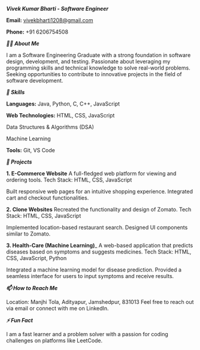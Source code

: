 _**Vivek Kumar Bharti - Software Engineer**_

**Email:** vivekbharti1208@gmail.com

**Phone:** +91 6206754508


_**🧑‍💻 About Me**_

I am a Software Engineering Graduate with a strong foundation in software design, development, and testing. Passionate about leveraging my programming skills and technical knowledge to solve real-world problems. Seeking opportunities to contribute to innovative projects in the field of software development.



_**🔧 Skills**_

**Languages:** Java, Python, C, C++, JavaScript

**Web Technologies:** HTML, CSS, JavaScript

Data Structures & Algorithms (DSA)

Machine Learning

**Tools:** Git, VS Code



_**💼 Projects**_

**1. E-Commerce Website**
A full-fledged web platform for viewing and ordering tools.
Tech Stack: HTML, CSS, JavaScript

Built responsive web pages for an intuitive shopping experience.
Integrated cart and checkout functionalities.

**2. Clone Websites**
Recreated the functionality and design of Zomato.
Tech Stack: HTML, CSS, JavaScript

Implemented location-based restaurant search.
Designed UI components similar to Zomato.

**3. Health-Care (Machine Learning)**_
A web-based application that predicts diseases based on symptoms and suggests medicines.
Tech Stack: HTML, CSS, JavaScript, Python

Integrated a machine learning model for disease prediction.
Provided a seamless interface for users to input symptoms and receive results.



_**📫 How to Reach Me**_

Location: Manjhi Tola, Adityapur, Jamshedpur, 831013
Feel free to reach out via email or connect with me on LinkedIn.



_**⚡ Fun Fact**_

I am a fast learner and a problem solver with a passion for coding challenges on platforms like LeetCode.
